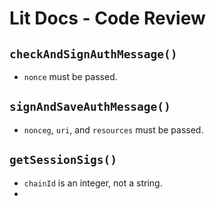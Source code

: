 # Lit Docs - Code Review

## `checkAndSignAuthMessage()`

- `nonce` must be passed.

## `signAndSaveAuthMessage()`

- `nonceg`, `uri`, and `resources` must be passed.

## `getSessionSigs()`

- `chainId` is an integer, not a string.
- 